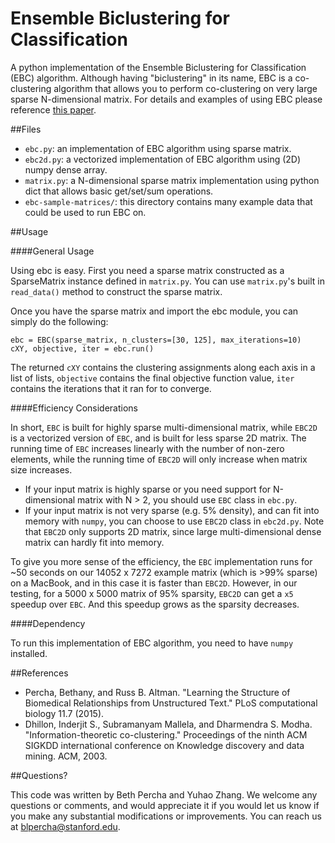 Ensemble Biclustering for Classification
==============

A python implementation of the Ensemble Biclustering for Classification (EBC) algorithm. Although having "biclustering" in its name, EBC is a co-clustering algorithm that allows you to perform co-clustering on very large sparse N-dimensional matrix. For details and examples of using EBC please reference [this paper](http://www.ncbi.nlm.nih.gov/pubmed/26219079).

##Files

- `ebc.py`: an implementation of EBC algorithm using sparse matrix.
- `ebc2d.py`: a vectorized implementation of EBC algorithm using (2D) numpy dense array.
- `matrix.py`: a N-dimensional sparse matrix implementation using python dict that allows basic get/set/sum operations.
- `ebc-sample-matrices/`: this directory contains many example data that could be used to run EBC on.

##Usage

####General Usage

Using ebc is easy. First you need a sparse matrix constructed as a SparseMatrix instance defined in `matrix.py`. You can use `matrix.py`'s built in `read_data()` method to construct the sparse matrix.

Once you have the sparse matrix and import the ebc module, you can simply do the following:

    ebc = EBC(sparse_matrix, n_clusters=[30, 125], max_iterations=10)
    cXY, objective, iter = ebc.run()

The returned `cXY` contains the clustering assignments along each axis in a list of lists, `objective` contains the final objective function value, `iter` contains the iterations that it ran for to converge.

####Efficiency Considerations

In short, `EBC` is built for highly sparse multi-dimensional matrix, while `EBC2D` is a vectorized version of `EBC`, and is built for less sparse 2D matrix. The running time of `EBC` increases linearly with the number of non-zero elements, while the running time of `EBC2D` will only increase when matrix size increases.

- If your input matrix is highly sparse or you need support for N-dimensional matrix with N > 2, you should use `EBC` class in `ebc.py`.
- If your input matrix is not very sparse (e.g. 5% density), and can fit into memory with `numpy`, you can choose to use `EBC2D` class in `ebc2d.py`. Note that `EBC2D` only supports 2D matrix, since large multi-dimensional dense matrix can hardly fit into memory.

To give you more sense of the efficiency, the `EBC` implementation runs for ~50 seconds on our 14052 x 7272 example matrix (which is >99% sparse) on a MacBook, and in this case it is faster than `EBC2D`. However, in our testing, for a 5000 x 5000 matrix of 95% sparsity, `EBC2D` can get a `x5` speedup over `EBC`. And this speedup grows as the sparsity decreases.

####Dependency

To run this implementation of EBC algorithm, you need to have `numpy` installed.

##References

- Percha, Bethany, and Russ B. Altman. "Learning the Structure of Biomedical Relationships from Unstructured Text." PLoS computational biology 11.7 (2015).
- Dhillon, Inderjit S., Subramanyam Mallela, and Dharmendra S. Modha. "Information-theoretic co-clustering." Proceedings of the ninth ACM SIGKDD international conference on Knowledge discovery and data mining. ACM, 2003.

##Questions?

This code was written by Beth Percha and Yuhao Zhang. We welcome any questions or comments, and would appreciate it if you would let us know if you make any substantial modifications or improvements. You can reach us at blpercha@stanford.edu.

